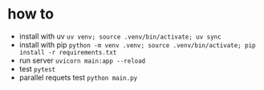 # how to
 - install with uv `uv venv; source .venv/bin/activate; uv sync`
 - install with pip `python -m venv .venv; source .venv/bin/activate; pip install -r requirements.txt` 
 - run server `uvicorn main:app --reload`
 - test `pytest`
 - parallel requets test `python main.py`